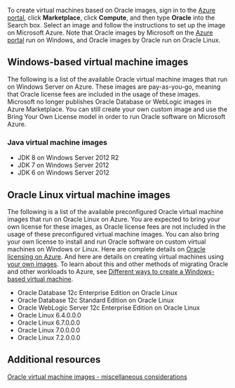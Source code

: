 


To create virtual machines based on Oracle images, sign in to the [Azure portal](https://portal.azure.com/), click **Marketplace**, click **Compute**, and then type **Oracle** into the Search box. Select an image and follow the instructions to set up the image on Microsoft Azure. Note that Oracle images by Microsoft on the [Azure portal](https://portal.azure.com/) run on Windows, and Oracle images by Oracle run on Oracle Linux.

## <a name="windows-based-virtual-machine-images"></a>Windows-based virtual machine images
The following is a list of the available Oracle virtual machine images that run on Windows Server on Azure. These images are pay-as-you-go, meaning that Oracle license fees are included in the usage of these images. Microsoft no longer publishes Oracle Database or WebLogic images in Azure Marketplace.  You can still create your own custom image and use the Bring Your Own License model in order to run Oracle software on Microsoft Azure. 

### <a name="java-virtual-machine-images"></a>Java virtual machine images
* JDK 8 on Windows Server 2012 R2
* JDK 7 on Windows Server 2012
* JDK 6 on Windows Server 2012

## <a name="oracle-linux-virtual-machine-images"></a>Oracle Linux virtual machine images
The following is a list of the available preconfigured Oracle virtual machine images that run on Oracle Linux on Azure. You are expected to bring your own license for these images, as Oracle license fees are not included in the usage of these preconfigured virtual machine images. You can also bring your own license to install and run Oracle software on custom virtual machines on Windows or Linux. Here are complete details on [Oracle licensing on Azure](http://www.oracle.com/technetwork/topics/cloud/faq-1963009.html#support). And here are details on creating virtual machines using [your own images](../articles/virtual-machines/windows/classic/createupload-vhd.md?toc=%2fazure%2fvirtual-machines%2fwindows%2fclassic%2ftoc.json). To learn about this and other methods of migrating Oracle and other workloads to Azure, see [Different ways to create a Windows-based virtual machine](../articles/virtual-machines/windows/creation-choices.md?toc=%2fazure%2fvirtual-machines%2fwindows%2ftoc.json).

* Oracle Database 12c Enterprise Edition on Oracle Linux
* Oracle Database 12c Standard Edition on Oracle Linux
* Oracle WebLogic Server 12c Enterprise Edition on Oracle Linux
* Oracle Linux 6.4.0.0.0
* Oracle Linux 6.7.0.0.0
* Oracle Linux 7.0.0.0.0
* Oracle Linux 7.2.0.0.0

## <a name="additional-resources"></a>Additional resources
[Oracle virtual machine images - miscellaneous considerations](#miscellaneous-considerations-for-oracle-virtual-machine-images-new-article)


